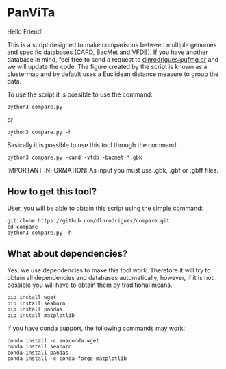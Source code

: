 # PanViTa
Hello Friend!

This is a script designed to make comparisons between multiple genomes and specific databases (CARD, BacMet and VFDB).
If you have another database in mind, feel free to send a request to dlnrodrigues@ufmg.br and we will update the code.
The figure created by the script is known as a clustermap and by default uses a Euclidean distance measure to group the data.

To use the script it is possible to use the command:

```
python3 compare.py
```

or

```
python3 compare.py -h
```

Basically it is possible to use this tool through the command:

```
python3 compare.py -card -vfdb -bacmet *.gbk
```

IMPORTANT INFORMATION: As input you must use .gbk, .gbf or .gbff files.

## How to get this tool?
User, you will be able to obtain this script using the simple command:

```
git clone https://github.com/dlnrodrigues/compare.git
cd compare
python3 compare.py -h
```
## What about dependencies?
Yes, we use dependencies to make this tool work. Therefore it will try to obtain all dependencies and databases automatically, however, if it is not possible you will have to obtain them by traditional means.

```
pip install wget
pip install seaborn
pip install pandas
pip install matplotlib
```

If you have conda support, the following commands may work:
```
conda install -c anaconda wget
conda install seaborn
conda install pandas
conda install -c conda-forge matplotlib
```
